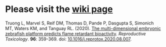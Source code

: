 # Please visit the [wiki page](https://github.com/Tanguay-Lab/Manuscripts/wiki)
Truong L, Marvel S, Reif DM, Thomas D, Pande P, Dasgupta S, Simonich MT, Waters KM, and Tanguay RL. (2020). [The multi-dimensional embryonic zebrafish platform predicts flame retardant bioactivity](https://github.com/Tanguay-Lab/Manuscripts/wiki/Truong_2020_Reprod_Toxicol). *Reproductive Toxicology*. **96**: 359-369. doi: [10.1016/j.reprotox.2020.08.007](https://doi.org/10.1016/j.reprotox.2020.08.007).
